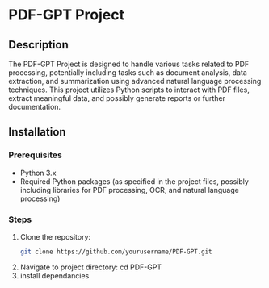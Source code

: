 # PDF-GPT Project

## Description

The PDF-GPT Project is designed to handle various tasks related to PDF processing, potentially including tasks such as document analysis, data extraction, and summarization using advanced natural language processing techniques. This project utilizes Python scripts to interact with PDF files, extract meaningful data, and possibly generate reports or further documentation.

## Installation

### Prerequisites
- Python 3.x
- Required Python packages (as specified in the project files, possibly including libraries for PDF processing, OCR, and natural language processing)

### Steps
1. Clone the repository:
   ```bash
   git clone https://github.com/yourusername/PDF-GPT.git
2. Navigate to project directory:
    cd PDF-GPT
3. install dependancies
